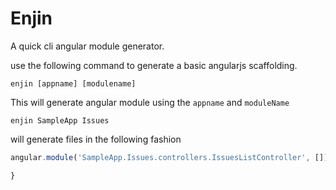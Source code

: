 Enjin
=====

A quick cli angular module generator.

use the following command to generate a basic angularjs scaffolding.

```enjin [appname] [modulename]```

This will generate angular module using the `appname` and `moduleName`

```
enjin SampleApp Issues
```

will generate files in the following fashion

```js
angular.module('SampleApp.Issues.controllers.IssuesListController', []) {

}
```